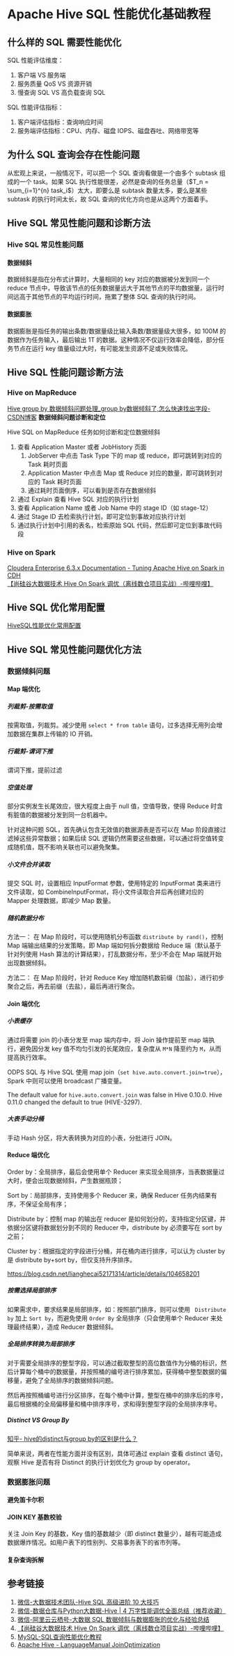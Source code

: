 # Apache Hive SQL 性能优化基础教程


## 什么样的 SQL 需要性能优化


SQL 性能评估维度：
1. 客户端 VS 服务端
2. 服务质量 QoS VS 资源开销
3. 慢查询 SQL VS 高负载查询 SQL 

SQL 性能评估指标：
1. 客户端评估指标：查询响应时间
2. 服务端评估指标：CPU、内存、磁盘 IOPS、磁盘吞吐、网络带宽等

## 为什么 SQL 查询会存在性能问题


从宏观上来说，一般情况下，可以把一个 SQL 查询看做是一个由多个 subtask 组成的一个 task。如果 SQL 执行性能很差，必然是查询的任务总量（$T_n = \sum_{i=1}^{n} task_i$）太大，即要么是 subtask 数量太多，要么是某些 subtask 的执行时间太长，故 SQL 查询的优化方向也是从这两个方面着手。

## Hive SQL 常见性能问题和诊断方法


### Hive SQL 常见性能问题
#### 数据倾斜

数据倾斜是指在分布式计算时，大量相同的 key 对应的数据被分发到同一个 reduce 节点中，导致该节点的任务数据量远大于其他节点的平均数据量，运行时间远高于其他节点的平均运行时间，拖累了整体 SQL 查询的执行时间。

#### 数据膨胀

数据膨胀是指任务的输出条数/数据量级比输入条数/数据量级大很多，如 100M 的数据作为任务输入，最后输出 1T 的数据。这种情况不仅运行效率会降低，部分任务节点在运行 key 值量级过大时，有可能发生资源不足或失败情况。

## Hive SQL 性能问题诊断方法

### Hive on MapReduce

[Hive group by 数据倾斜问题处理\_group by数据倾斜了,怎么快速找出字段-CSDN博客](https://zhugezifang.blog.csdn.net/article/details/127447167)
**数据倾斜问题诊断和定位**

Hive SQL on MapReduce 任务如何诊断和定位数据倾斜
1. 查看 Application Master 或者 JobHistory 页面
	1. JobServer 中点击 Task Type 下的 map 或 reduce，即可跳转到对应的 Task 耗时页面
	2. Application Master 中点击 Map 或 Reduce 对应的数量，即可跳转到对应的 Task 耗时页面
	3. 通过耗时页面倒序，可以看到是否存在数据倾斜
2. 通过 Explain 查看 Hive SQL 对应的执行计划
3. 查看 Application Name 或者 Job Name 中的 stage ID（如 stage-12）
4. 通过 Stage ID 去检索执行计划，即可定位到事故对应执行计划
5. 通过执行计划中引用的表名，检索原始 SQL 代码，然后即可定位到事故代码段

### Hive on Spark

[Cloudera Enterprise 6.3.x Documentation - Tuning Apache Hive on Spark in CDH](https://docs.cloudera.com/documentation/enterprise/6/6.3/topics/admin_hos_tuning.html#hos_tuning)[【尚硅谷大数据技术 Hive On Spark 调优（离线数仓项目实战）-哔哩哔哩】](https://b23.tv/f2mPHla)

## Hive SQL 优化常用配置

[HiveSQL性能优化常用配置](work/component/Big-Data/Apache-Hive/development/HiveSQL性能优化常用配置.md)


## Hive SQL 常见性能问题优化方法


### 数据倾斜问题

#### Map 端优化

##### 列裁剪-按需取值

按需取值，列裁剪。减少使用 `select * from table` 语句，过多选择无用列会增加数据在集群上传输的 IO 开销。

##### 行裁剪-谓词下推

谓词下推，提前过滤

##### 空值处理

部分实例发生长尾效应，很大程度上由于 null 值，空值导致，使得 Reduce 时含有脏值的数据被分发到同一台机器中。

针对这种问题 SQL，首先确认包含无效值的数据源表是否可以在 Map 阶段直接过滤掉这些异常数据；如果后续 SQL 逻辑仍然需要这些数据，可以通过将空值转变成随机值，既不影响关联也可以避免聚集。

##### 小文件合并读取

提交 SQL 时，设置相应 InputFormat 参数，使用特定的 InputFormat 类来进行文件读取，如 CombineInputFormat，将小文件读取合并后再创建对应的 Mapper 处理数据，即减少 Map 数量。

##### 随机数据分布

方法一：
在 Map 阶段时，可以使用随机分布函数 `distribute by rand()`，控制 Map 端输出结果的分发策略，即 Map 端如何拆分数据给 Reduce 端（默认基于针对列使用 Hash 算法的计算结果），打乱数据分布，至少不会在 Map 端就开始出现数据倾斜。

方法二：
在 Map 阶段时，针对 Reduce Key 增加随机数前缀（加盐），进行初步聚合之后，再去前缀（去盐），最后再进行聚合。

#### Join 端优化


##### 小表缓存


通过将需要 join 的小表分发至 map 端内存中，将 Join 操作提前至 map 端执行，避免因分发 key 值不均匀引发的长尾效应，复杂度从 `M*N` 降至约为 `M`，从而提高执行效率。

ODPS SQL 与 Hive SQL 使用 map join（`set hive.auto.convert.join=true`），Spark 中则可以使用 broadcast 广播变量。

The default value for `hive.auto.convert.join` was false in Hive 0.10.0.  Hive 0.11.0 changed the default to true (HIVE-3297). 

##### 大表手动分桶

手动 Hash 分区，将大表转换为对应的小表，分批进行 JOIN。

#### Reduce 端优化

Order by：全局排序，最后会使用单个 Reducer 来实现全局排序，当表数据量过大时，便会出现数据倾斜，产生数据瓶颈；

Sort by：局部排序，支持使用多个 Reducer 来，确保 Reducer 任务内结果有序，不保证全局有序；

Distribute by：控制 map 的输出在 reducer 是如何划分的，支持指定分区键，并依据分区键将数据划分到不同的 Reducer 中，distribute by 必须要写在 sort by 之前；

Cluster by：根据指定的字段进行分桶，并在桶内进行排序，可以认为 cluster by 是 distribute by+sort by，但仅支持升序排序。


https://blog.csdn.net/lianghecai52171314/article/details/104658201

##### 按需选择局部排序

如果需求中，要求结果是局部排序，如：按照部门排序，则可以使用 ` Distribute by` 加上 `Sort by`，而避免使用 `Order By` 全局排序（只会使用单个 Reducer 来处理最终结果），造成 Reducer 数据倾斜。

##### 全局排序转换为局部排序

对于需要全局排序的整型字段，可以通过截取整型的高位数值作为分桶的标识，然后计算每个桶中的数据量，并按照桶的编号进行排序累加，获得桶中整型数据的偏移量，避免了全局排序的数据倾斜问题。

然后再按照桶编号进行分区排序，在每个桶中计算，整型在桶中的排序后的序号，最后根据桶的全局偏移量和桶中排序序号，求和得到整型字段的全局排序序号。


##### Distinct VS Group By

[知乎- hive的distinct与group by的区别是什么？](https://www.zhihu.com/question/328860878)

简单来说，两者在性能方面并没有区别，具体可通过 explain 查看 distinct 语句，观察 Hive 是否有将 Distinct 的执行计划优化为 group by operator。

### 数据膨胀问题


#### 避免笛卡尔积


#### JOIN KEY 基数校验

关注 Join Key 的基数，Key 值的基数越少（即 distinct 数量少），越有可能造成数据爆炸情况。如用户表下的性别列、交易事务表下的省市列等。

#### 复杂查询拆解


## 参考链接

1. [微信-大数据技术团队-Hive SQL 高级进阶 10 大技巧](https://mp.weixin.qq.com/s/AKXXfbGBqndv6Fe1yjHryA)
2. [微信-数据仓库与Python大数据-Hive | 4 万字性能调优全面总结（推荐收藏）](https://mp.weixin.qq.com/s/9BCFrUqtDsrf7w8ipRow0Q)
3. [微信-阿里云云栖号-大数据 SQL 数据倾斜与数据膨胀的优化与经验总结](https://mp.weixin.qq.com/s/0N0ZFFIZtQLp7CBBWuh_pQ)
4. [【尚硅谷大数据技术 Hive On Spark 调优（离线数仓项目实战）-哔哩哔哩】](https://b23.tv/f2mPHla)
5. [MySQL-SQL查询性能优化教程](work/component/Back-End/MySQL/solution/MySQL-SQL查询性能优化教程.md)
6. [Apache Hive - LanguageManual JoinOptimization](https://cwiki.apache.org/confluence/display/hive/languagemanual+joinoptimization)

